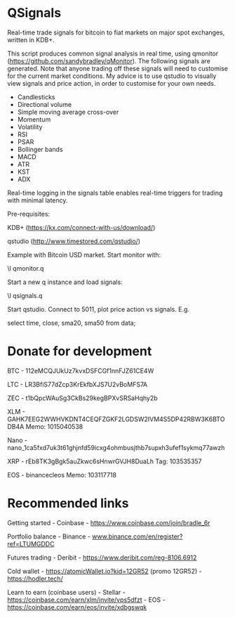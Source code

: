 # QSignals

Real-time trade signals for bitcoin to fiat markets on major spot exchanges, written in KDB+.

This script produces common signal analysis in real time, using qmonitor (https://github.com/sandybradley/qMonitor). The following signals are generated. Note that anyone trading off these signals will need to customise for the current market conditions. My advice is to use qstudio to visually view signals and price action, in order to customise for your own needs. 

- Candlesticks
- Directional volume
- Simple moving average cross-over
- Momentum
- Volatility
- RSI
- PSAR
- Bollinger bands
- MACD
- ATR
- KST
- ADX

Real-time logging in the signals table enables real-time triggers for trading with minimal latency.

Pre-requisites:

KDB+ (https://kx.com/connect-with-us/download/)

qstudio (http://www.timestored.com/qstudio/)

Example with Bitcoin USD market. Start monitor with:

\l qmonitor.q

Start a new q instance and load signals:

\l qsignals.q

Start qstudio. Connect to 5011, plot price action vs signals. E.g.

select time, close, sma20, sma50 from data; 

# Donate for development

BTC - 112eMCQJUkUz7kvxDSFCGf1nnFJZ61CE4W

LTC - LR3BfiS77dZcp3KrEkfbXJS7U2vBoMFS7A

ZEC - t1bQpcWAuSg3CkBs29kegBPXvSRSaHqhy2b

XLM - GAHK7EEG2WWHVKDNT4CEQFZGKF2LGDSW2IVM4S5DP42RBW3K6BTODB4A Memo: 1015040538

Nano - nano_1ca5fxd7uk3t61ghjnfd59icxg4ohmbusjthb7supxh3ufef1sykmq77awzh

XRP - rEb8TK3gBgk5auZkwc6sHnwrGVJH8DuaLh Tag: 103535357

EOS - binancecleos Memo: 103117718

# Recommended links

Getting started - Coinbase - https://www.coinbase.com/join/bradle_6r

Portfolio balance - Binance - www.binance.com/en/register?ref=LTUMGDDC

Futures trading - Deribit - https://www.deribit.com/reg-8106.6912

Cold wallet - https://atomicWallet.io?kid=12GR52 (promo 12GR52) - https://hodler.tech/

Learn to earn (coinbase users) - Stellar - https://coinbase.com/earn/xlm/invite/vps5dfzt
                               -  EOS - https://coinbase.com/earn/eos/invite/xdbgswqk
                               
                               
